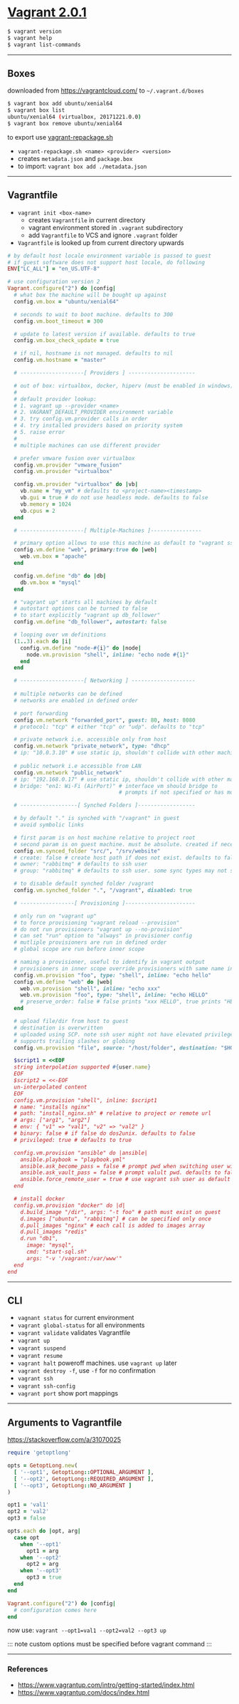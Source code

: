 # [Vagrant 2.0.1](https://www.vagrantup.com/)

```bash
$ vagrant version
$ vagrant help
$ vagrant list-commands
```

---

## Boxes

downloaded from <https://vagrantcloud.com/> to `~/.vagrant.d/boxes`

```bash
$ vagrant box add ubuntu/xenial64
$ vagrant box list
ubuntu/xenial64 (virtualbox, 20171221.0.0)
$ vagrant box remove ubuntu/xenial64
```

to export use [vagrant-repackage.sh](files/vagrant-repackage.sh)  
* `vagrant-repackage.sh <name> <provider> <version>`
* creates `metadata.json` and `package.box`
* to import: `vagrant box add ./metadata.json`

---

## Vagrantfile

* `vagrant init <box-name>`
    * creates `Vagrantfile` in current directory  
    * vagrant environment stored in `.vagrant` subdirectory
    * add `Vagrantfile` to VCS and ignore `.vagrant` folder
* `Vagrantfile` is looked up from current directory upwards

```ruby
# by default host locale environment variable is passed to guest
# if guest software does not support host locale, do following
ENV["LC_ALL"] = "en_US.UTF-8"

# use configuration version 2
Vagrant.configure("2") do |config|
  # what box the machine will be bought up against
  config.vm.box = "ubuntu/xenial64"

  # seconds to wait to boot machine. defaults to 300
  config.vm.boot_timeout = 300

  # update to latest version if available. defaults to true
  config.vm.box_check_update = true

  # if nil, hostname is not managed. defaults to nil
  config.vm.hostname = "master"

  # --------------------[ Providers ] ---------------------

  # out of box: virtualbox, docker, hiperv (must be enabled in windows)
  #
  # default provider lookup:
  # 1. vagrant up --provider <name>
  # 2. VAGRANT_DEFAULT_PROVIDER environment variable
  # 3. try config.vm.provider calls in order
  # 4. try installed providers based on priority system
  # 5. raise error
  #
  # multiple machines can use different provider

  # prefer vmware fusion over virtualbox
  config.vm.provider "vmware_fusion"
  config.vm.provider "virtualbox"

  config.vm.provider "virtualbox" do |vb|
    vb.name = "my_vm" # defaults to <project-name><timestamp>
    vb.gui = true # do not use headless mode. defaults to false
    vb.memory = 1024
    vb.cpus = 2
  end

  # --------------------[ Multiple-Machines ]----------------

  # primary option allows to use this machine as default to "vagrant ssh"
  config.vm.define "web", primary:true do |web|
    web.vm.box = "apache"
  end

  config.vm.define "db" do |db|
    db.vm.box = "mysql"
  end

  # "vagrant up" starts all machines by default
  # autostart options can be turned to false
  # to start explicitly "vagrant up db_follower"
  config.vm.define "db_follower", autostart: false

  # looping over vm definitions
  (1..3).each do |i|
    config.vm.define "node-#{i}" do |node|
      node.vm.provision "shell", inline: "echo node #{1}"
    end
  end

  # --------------------[ Networking ] --------------------
  
  # multiple networks can be defined
  # networks are enabled in defined order

  # port forwarding
  config.vm.network "forwarded_port", guest: 80, host: 8080
  # protocol: "tcp" # either "tcp" or "udp". defaults to "tcp"

  # private network i.e. accessible only from host
  config.vm.network "private_network", type: "dhcp"
  # ip: "10.0.3.10" # use static ip, shouldn't collide with other machines
  
  # public network i.e accessible from LAN
  config.vm.network "public_network"
  # ip: "192.168.0.17" # use static ip, shouldn't collide with other machines
  # bridge: "en1: Wi-Fi (AirPort)" # interface vm should bridge to
                                   # prompts if not specified or has more than one interface

  # ------------------[ Synched Folders ]------------------

  # by default "." is synched with "/vagrant" in guest
  # avoid symbolic links 

  # first param is on host machine relative to project root
  # second param is on guest machine. must be absolute. created if necessary
  config.vm.synced_folder "src/", "/srv/website"
  # create: false # create host path if does not exist. defaults to false
  # owner: "rabbitmq" # defaults to ssh user
  # group: "rabbitmq" # defaults to ssh user. some sync types may not support this

  # to disable default synched folder /vagrant
  config.vm.synched_folder ".", "/vagrant", disabled: true

  # -----------------[ Provisioning ]----------------------

  # only run on "vagrant up"
  # to force provisioning "vagrant reload --provision"
  # do not run provisioners "vagrant up --no-provision"
  # can set "run" option to "always" in provisioner config  
  # mutliple provisioners are run in defined order
  # global scope are run before inner scope

  # naming a provisioner, useful to identify in vagrant output
  # provisioners in inner scope override provisioners with same name in global scope
  config.vm.provision "foo", type: "shell", inline: "echo hello"
  config.vm.define "web" do |web|
    web.vm.provision "shell", inline: "echo xxx"
    web.vm.provision "foo", type: "shell", inline: "echo HELLO"
    # preserve_order: false # false prints "xxx HELLO", true prints "HELLO xxx". defaults to false
  end

  # upload file/dir from host to guest
  # destination is overwritten 
  # uploaded using SCP. note ssh user might not have elevated privileges
  # supports trailing slashes or globing 
  config.vm.provision "file", source: "/host/folder", destination: "$HOME/guest/folder"

  $script1 = <<EOF
  string interpolation supported #{user.name}
  EOF
  $script2 = <<-EOF
  un-interpolated content
  EOF
  config.vm.provision "shell", inline: $script1
  # name: "installs nginx"
  # path: "install_nginx.sh" # relative to project or remote url
  # args: ["arg1", "arg2"]
  # env: { "v1" => "val1", "v2" => "val2" }
  # binary: false # if false do dos2unix. defaults to false
  # privileged: true # defaults to true

  config.vm.provision "ansible" do |ansible|
    ansible.playbook = "playbook.yml"
    ansible.ask_become_pass = false # prompt pwd when switching user with become/sudo. defaults to false
    ansible.ask_vault_pass = false # prompt valult pwd. defaults to false
    ansible.force_remote_user = true # use vagrant ssh user as default ansible remote user 
  end

  # install docker
  config.vm.provision "docker" do |d|
    d.build_image "/dir", args: "-t foo" # path must exist on guest
    d.images ["ubuntu", "rabbitmq"] # can be specified only once
    d.pull_images "nginx" # each call is added to images array
    d.pull_images "redis"
    d.run "db1",
      image: "mysql",
      cmd: "start-sql.sh"
      args: "-v '/vagrant:/var/www'"
  end
end
```

---

## CLI

* `vagnant status` for current environment
* `vagrant global-status` for all environments
* `vagrant validate` validates Vagrantfile
* `vagrant up`
* `vagrant suspend`
* `vagrant resume`
* `vagrant halt` poweroff machines. use `vagrant up` later
* `vagrant destroy -f`, use `-f` for no confirmation
* `vagrant ssh`
* `vagrant ssh-config`
* `vagrant port` show port mappings

---

## Arguments to Vagrantfile

<https://stackoverflow.com/a/31070025>

```ruby
require 'getoptlong'

opts = GetoptLong.new(
  [ '--opt1', GetoptLong::OPTIONAL_ARGUMENT ],
  [ '--opt2', GetoptLong::REQUIRED_ARGUMENT ],
  [ '--opt3', GetoptLong::NO_ARGUMENT ]
)

opt1 = 'val1'
opt2 = 'val2'
opt3 = false

opts.each do |opt, arg|
  case opt
    when '--opt1'
      opt1 = arg
    when '--opt2'
      opt2 = arg
    when '--opt3'
      opt3 = true
  end
end

Vagrant.configure("2") do |config|
  # configuration comes here
end
```

now use: `vagrant --opt1=val1 --opt2=val2 --opt3 up`

::: note
custom options must be specified before vagrant command
:::

---

### References

* <https://www.vagrantup.com/intro/getting-started/index.html>
* <https://www.vagrantup.com/docs/index.html>
